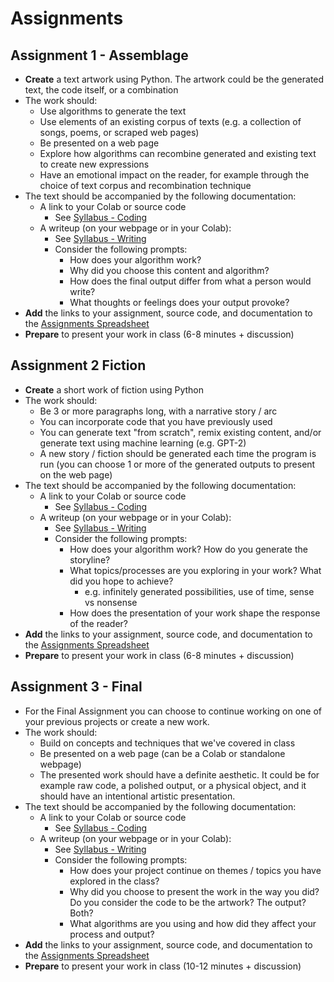 # Assignments

## Assignment 1 - Assemblage
  - **Create** a text artwork using Python. The artwork could be the generated text, the code itself, or a combination
  - The work should:
    - Use algorithms to generate the text
    - Use elements of an existing corpus of texts (e.g. a collection of songs, poems, or scraped web pages)
    - Be presented on a web page
    - Explore how algorithms can recombine generated and existing text to create new expressions
    - Have an emotional impact on the reader, for example through the choice of text corpus and recombination technique
  - The text should be accompanied by the following documentation:
    - A link to your Colab or source code
      - See [Syllabus - Coding](https://github.com/NYUAD-IM/Software-Art-Text/blob/main/Syllabus.md#coding)
    - A writeup (on your webpage or in your Colab):
      - See [Syllabus - Writing](https://github.com/NYUAD-IM/Software-Art-Text/blob/main/Syllabus.md#writing)
      - Consider the following prompts:
        - How does your algorithm work?
        - Why did you choose this content and algorithm?
        - How does the final output differ from what a person would write?
        - What thoughts or feelings does your output provoke?
- **Add** the links to your assignment, source code, and documentation to the [Assignments Spreadsheet](https://docs.google.com/spreadsheets/d/19Zj-k-pxUY0rhpp6yGIoJchRbJk0z5lj2b1iqz1W-Uw/edit?usp=sharing)
- **Prepare** to present your work in class (6-8 minutes + discussion)

## Assignment 2 Fiction
  - **Create** a short work of fiction using Python
  - The work should:
    - Be 3 or more paragraphs long, with a narrative story / arc
    - You can incorporate code that you have previously used
    - You can generate text "from scratch", remix existing content, and/or generate text using machine learning (e.g. GPT-2)
    - A new story / fiction should be generated each time the program is run (you can choose 1 or more of the generated outputs to present on the web page)
  - The text should be accompanied by the following documentation:
    - A link to your Colab or source code
      - See [Syllabus - Coding](https://github.com/NYUAD-IM/Software-Art-Text/blob/main/Syllabus.md#coding)
    - A writeup (on your webpage or in your Colab):
      - See [Syllabus - Writing](https://github.com/NYUAD-IM/Software-Art-Text/blob/main/Syllabus.md#writing)
      - Consider the following prompts:
        - How does your algorithm work? How do you generate the storyline?
        - What topics/processes are you exploring in your work? What did you hope to achieve?
          - e.g. infinitely generated possibilities, use of time, sense vs nonsense
        - How does the presentation of your work shape the response of the reader?
  - **Add** the links to your assignment, source code, and documentation to the [Assignments Spreadsheet](https://docs.google.com/spreadsheets/d/19Zj-k-pxUY0rhpp6yGIoJchRbJk0z5lj2b1iqz1W-Uw/edit?usp=sharing)
  - **Prepare** to present your work in class (6-8 minutes + discussion)

## Assignment 3 - Final
  - For the Final Assignment you can choose to continue working on one of your previous projects or create a new work.
  - The work should:
    - Build on concepts and techniques that we've covered in class
    - Be presented on a web page (can be a Colab or standalone webpage)
    - The presented work should have a definite aesthetic. It could be for example raw code, a polished output, or a physical object, and it should have an intentional artistic presentation.
  - The text should be accompanied by the following documentation:
    - A link to your Colab or source code
      - See [Syllabus - Coding](https://github.com/NYUAD-IM/Software-Art-Text/blob/main/Syllabus.md#coding)
    - A writeup (on your webpage or in your Colab):
      - See [Syllabus - Writing](https://github.com/NYUAD-IM/Software-Art-Text/blob/main/Syllabus.md#writing)
      - Consider the following prompts:
        - How does your project continue on themes / topics you have explored in the class?
        - Why did you choose to present the work in the way you did? Do you consider the code to be the artwork? The output? Both?
        - What algorithms are you using and how did they affect your process and output?
  - **Add** the links to your assignment, source code, and documentation to the [Assignments Spreadsheet](https://docs.google.com/spreadsheets/d/19Zj-k-pxUY0rhpp6yGIoJchRbJk0z5lj2b1iqz1W-Uw/edit?usp=sharing)
  - **Prepare** to present your work in class (10-12 minutes + discussion)
